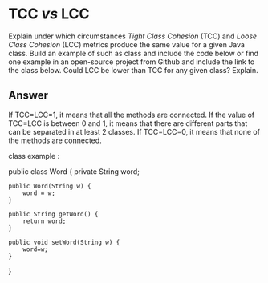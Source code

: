 # TCC *vs* LCC

Explain under which circumstances *Tight Class Cohesion* (TCC) and *Loose Class Cohesion* (LCC) metrics produce the same value for a given Java class. Build an example of such as class and include the code below or find one example in an open-source project from Github and include the link to the class below. Could LCC be lower than TCC for any given class? Explain.

## Answer

If TCC=LCC=1, it means that all the methods are connected. If the value of TCC=LCC is between 0 and 1, it means that there are different parts that can be separated in at least 2 classes. If TCC=LCC=0, it means that none of the methods are connected.

class example :

public class Word {
    private String word;
    
    public Word(String w) {
        word = w;
    }
    
    public String getWord() {
        return word;
    }
    
    public void setWord(String w) {
        word=w;
    }
}
